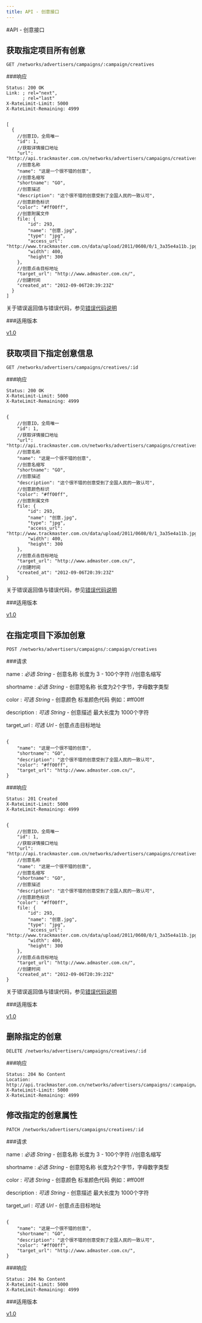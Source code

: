 ```yaml
---
title: API - 创意接口
---
```


#API - 创意接口

<h2 id="p1">获取指定项目所有创意</h2>

    GET /networks/advertisers/campaigns/:campaign/creatives

###响应

<pre class="headers">
<code>Status: 200 OK
Link: <http://api.trackmaster.com.cn/networks/advertisers/campaigns/:campaign/creatives?page=2>; rel="next",
      <http://api.trackmaster.com.cn/networks/advertisers/campaigns/:campaign/creatives?page=10>; rel="last"
X-RateLimit-Limit: 5000
X-RateLimit-Remaining: 4999
</code></pre>
<pre class="highlight">
<code class="language-javascript">
[
  {
    //创意ID，全局唯一
    "id": 1,
    //获取详情接口地址
    "url": "http://api.trackmaster.com.cn/networks/advertisers/campaigns/creatives/1",
    //创意名称
    "name": "这是一个很不错的创意",
    //创意名缩写
    "shortname": "GO",
    //创意描述
    "description": "这个很不错的创意受到了全国人民的一致认可",
    //创意颜色标识
    "color": "#ff00ff",
    //创意附属文件
    file: {
        "id": 293,
        "name": "创意.jpg",
        "type": "jpg",
        "access_url": "http://www.trackmaster.com.cn/data/upload/2011/0608/0/1_3a35e4a11b.jpg",
        "width": 400,
        "height": 300
    },
    //创意点击目标地址
    "target_url": "http://www.admaster.com.cn/",
    //创建时间
    "created_at": "2012-09-06T20:39:23Z"
  }
]
</code></pre>

关于错误返回值与错误代码，参见[错误代码说明][apiCommon]  

###适用版本

[v1.0][version]

<h2 id="p2">获取项目下指定创意信息</h2>

    GET /networks/advertisers/campaigns/creatives/:id

###响应

<pre class="headers">
<code>Status: 200 OK
X-RateLimit-Limit: 5000
X-RateLimit-Remaining: 4999
</code></pre>
<pre class="highlight">
<code class="language-javascript">
{
    //创意ID，全局唯一
    "id": 1,
    //获取详情接口地址
    "url": "http://api.trackmaster.com.cn/networks/advertisers/campaigns/creatives/1",
    //创意名称
    "name": "这是一个很不错的创意",
    //创意名缩写
    "shortname": "GO",
    //创意描述
    "description": "这个很不错的创意受到了全国人民的一致认可",
    //创意颜色标识
    "color": "#ff00ff",
    //创意附属文件
    file: {
        "id": 293,
        "name": "创意.jpg",
        "type": "jpg",
        "access_url": "http://www.trackmaster.com.cn/data/upload/2011/0608/0/1_3a35e4a11b.jpg",
        "width": 400,
        "height": 300
    },
    //创意点击目标地址
    "target_url": "http://www.admaster.com.cn/",
    //创建时间
    "created_at": "2012-09-06T20:39:23Z"
}
</code></pre>
关于错误返回值与错误代码，参见[错误代码说明][apiCommon]  

###适用版本

[v1.0][version]

<h2 id="p3">在指定项目下添加创意</h2>

    POST /networks/advertisers/campaigns/:campaign/creatives

###请求

name
: _必选_ *String* - 创意名称 长度为 3 - 100个字符
    //创意名缩写

shortname
: _必选_ *String* - 创意短名称 长度为2个字节，字母数字类型

color
: _可选_ *String* - 创意颜色 标准颜色代码 例如：\#ff00ff

description
: _可选_ *String* - 创意描述 最大长度为 1000个字符

target\_url
: _可选_ *Url* - 创意点击目标地址

<pre class="highlight">
<code class="language-javascript">
{
    "name": "这是一个很不错的创意",
    "shortname": "GO",
    "description": "这个很不错的创意受到了全国人民的一致认可",
    "color": "#ff00ff",
    "target_url": "http://www.admaster.com.cn/",
}
</code></pre>

###响应

<pre class="headers">
<code>Status: 201 Created
X-RateLimit-Limit: 5000
X-RateLimit-Remaining: 4999
</code></pre>
<pre class="highlight">
<code class="language-javascript">
{
    //创意ID，全局唯一
    "id": 1,
    //获取详情接口地址
    "url": "http://api.trackmaster.com.cn/networks/advertisers/campaigns/creatives/1",
    //创意名称
    "name": "这是一个很不错的创意",
    //创意名缩写
    "shortname": "GO",
    //创意描述
    "description": "这个很不错的创意受到了全国人民的一致认可",
    //创意颜色标识
    "color": "#ff00ff",
    file: {
        "id": 293,
        "name": "创意.jpg",
        "type": "jpg",
        "access_url": "http://www.trackmaster.com.cn/data/upload/2011/0608/0/1_3a35e4a11b.jpg",
        "width": 400,
        "height": 300
    },
    //创意点击目标地址
    "target_url": "http://www.admaster.com.cn/",
    //创建时间
    "created_at": "2012-09-06T20:39:23Z"
}
</code></pre>
关于错误返回值与错误代码，参见[错误代码说明][apiCommon]  

###适用版本

[v1.0][version]

<h2 id="p4">删除指定的创意</h2>

    DELETE /networks/advertisers/campaigns/creatives/:id

###响应
<pre class="headers no-response">
<code>Status: 204 No Content
Location: http://api.trackmaster.com.cn/networks/advertisers/campaigns/:campaign/creatives
X-RateLimit-Limit: 5000
X-RateLimit-Remaining: 4999
</code></pre>

<h2 id="p5">修改指定的创意属性</h2>

    PATCH /networks/advertisers/campaigns/creatives/:id

###请求

name
: _必选_ *String* - 创意名称 长度为 3 - 100个字符
    //创意名缩写

shortname
: _必选_ *String* - 创意短名称 长度为2个字节，字母数字类型

color
: _可选_ *String* - 创意颜色 标准颜色代码 例如：\#ff00ff

description
: _可选_ *String* - 创意描述 最大长度为 1000个字符

target\_url
: _可选_ *Url* - 创意点击目标地址

<pre class="highlight">
<code class="language-javascript">
{
    "name": "这是一个很不错的创意",
    "shortname": "GO",
    "description": "这个很不错的创意受到了全国人民的一致认可",
    "color": "#ff00ff",
    "target_url": "http://www.admaster.com.cn/",
}
</code></pre>

###响应
<pre class="headers no-response">
<code>Status: 204 No Content
X-RateLimit-Limit: 5000
X-RateLimit-Remaining: 4999
</code></pre>

###适用版本

[v1.0][version]


[version]: /trackmaster/v1/apiVersion/
[apiCommon]:/trackmaster/v1/apiCommon/#p5
